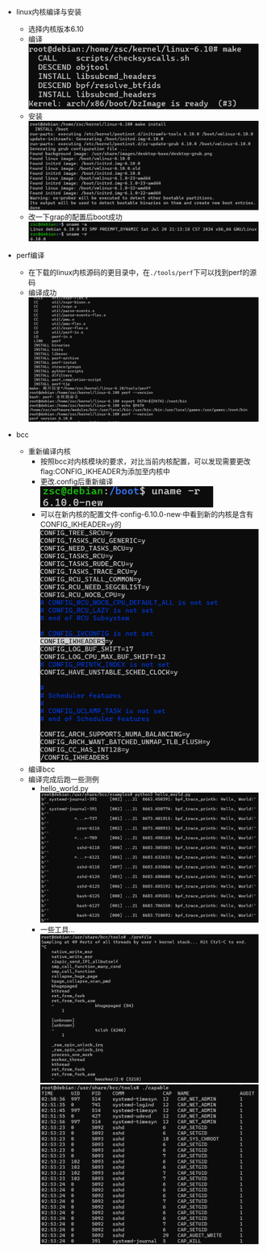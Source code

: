 - linux内核编译与安装
  - 选择内核版本6.10
  - 编译  
    <img src="./linux内核编译完毕’.png">
  - 安装
    <img src="./linux内核安装完成.png">
  - 改一下grap的配置后boot成功
    <img src="./换核成功.png">

- perf编译
  - 在下载的linux内核源码的更目录中，在`./tools/perf`下可以找到perf的源码
  - 编译成功
    <img src="编译perf.png">

- bcc
  - 重新编译内核
    - 按照bcc对内核模块的要求，对比当前内核配置，可以发现需要更改flag:CONFIG_IKHEADER为添加至内核中
    - 更改.config后重新编译
      <img src="kernel-new运行成功.png">
    - 可以在新内核的配置文件·config-6.10.0-new·中看到新的内核是含有CONFIG_IKHEADER=y的
      <img src="ikheader开启.png">
  - 编译bcc
  - 编译完成后跑一些测例
    - hello_world.py
      <img src="bcc_helloworld.png">
    - 一些工具...
      <img src="profile.png">
      <img src="capable.png">
